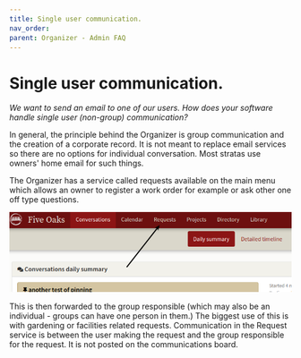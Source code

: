 ```yaml
---
title: Single user communication.
nav_order: 
parent: Organizer - Admin FAQ
---
```


# Single user communication.

*We want to send an email to one of our users.  How does your software handle single user (non-group) communication?*

In general, the principle behind the Organizer is group communication and the creation of a corporate record.  It is not meant to replace email services so there are no options for individual conversation.  Most stratas use owners' home email for such things.

The Organizer has a service called requests available on the main menu which allows an owner to register a work order for example or ask other one off type questions.  

![requests](singleuser/requests.png)

This is then forwarded to the group responsible (which may also be an individual - groups can have one person in them.)  The biggest use of this is with gardening or facilities related requests.  Communication in the Request service is between the user making the request and the group responsible for the request.  It is not posted on the communications board.



